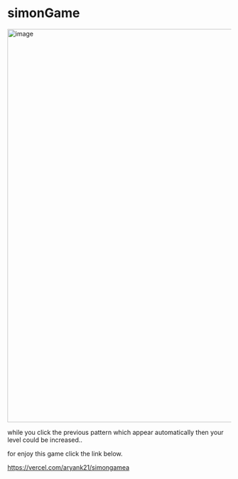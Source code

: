 # simonGame
<img width="884" alt="image" src="https://user-images.githubusercontent.com/105555664/227850182-66e4db64-fbd1-4f08-8b04-23f74c62a33e.png">

while you click the previous pattern which appear automatically 
then your level could be increased..

for enjoy this game click the link below.

https://vercel.com/aryank21/simongamea
